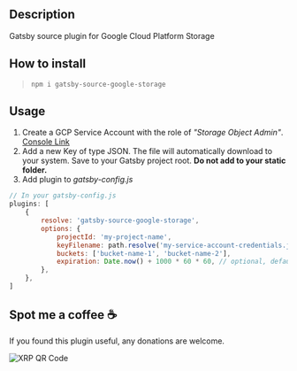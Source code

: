 ## Description

Gatsby source plugin for Google Cloud Platform Storage

## How to install

> `npm i gatsby-source-google-storage`

## Usage

1. Create a GCP Service Account with the role of _"Storage Object Admin"_.\
   [Console Link](https://console.cloud.google.com/apis/credentials)
2. Add a new Key of type JSON. The file will automatically download to your system. Save to your Gatsby project root. **Do not add to your static folder.**
3. Add plugin to _gatsby-config.js_

```js
// In your gatsby-config.js
plugins: [
	{
		resolve: 'gatsby-source-google-storage',
		options: {
			projectId: 'my-project-name',
			keyFilename: path.resolve('my-service-account-credentials.json'),
			buckets: ['bucket-name-1', 'bucket-name-2'],
			expiration: Date.now() + 1000 * 60 * 60, // optional, default one-hour
		},
	},
]
```

## Spot me a coffee ☕

If you found this plugin useful, any donations are welcome.

![XRP QR Code](https://drive.google.com/thumbnail?id=1LSo_RQvLTgh3F3YNioQlmJNanTSLx7Wp&sz=w200-h200)
